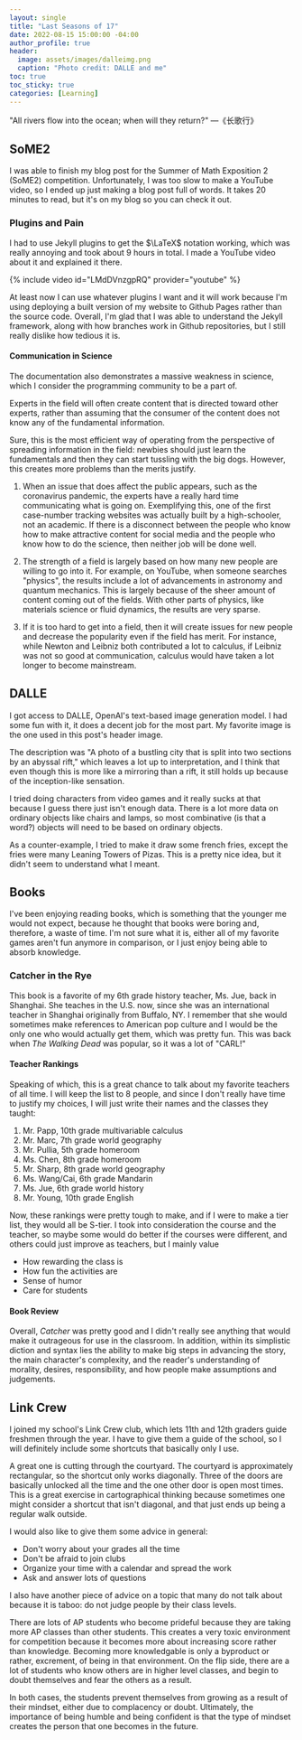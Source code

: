 ```yaml
---
layout: single
title: "Last Seasons of 17"
date: 2022-08-15 15:00:00 -04:00
author_profile: true
header: 
  image: assets/images/dalleimg.png
  caption: "Photo credit: DALLE and me"
toc: true
toc_sticky: true
categories: [Learning]
---
```


"All rivers flow into the ocean; when will they return?" —《长歌行》

## SoME2
I was able to finish my blog post for the Summer of Math Exposition 2 (SoME2) competition. Unfortunately, I was too slow to make a YouTube video, so I ended up just making a blog post full of words. It takes 20 minutes to read, but it's on my blog so you can check it out. 

### Plugins and Pain
I had to use Jekyll plugins to get the $\LaTeX$ notation working, which was really annoying and took about 9 hours in total. I made a YouTube video about it and explained it there. 

{% include video id="LMdDVnzgpRQ" provider="youtube" %}

At least now I can use whatever plugins I want and it will work because I'm using deploying a built version of my website to Github Pages rather than the source code. Overall, I'm glad that I was able to understand the Jekyll framework, along with how branches work in Github repositories, but I still really dislike how tedious it is. 

#### Communication in Science
The documentation also demonstrates a massive weakness in science, which I consider the programming community to be a part of.

Experts in the field will often create content that is directed toward other experts, rather than assuming that the consumer of the content does not know any of the fundamental information. 

Sure, this is the most efficient way of operating from the perspective of spreading information in the field: newbies should just learn the fundamentals and then they can start tussling with the big dogs. However, this creates more problems than the merits justify.

1. When an issue that does affect the public appears, such as the coronavirus pandemic, the experts have a really hard time communicating what is going on. Exemplifying this, one of the first case-number tracking websites was actually built by a high-schooler, not an academic. If there is a disconnect between the people who know how to make attractive content for social media and the people who know how to do the science, then neither job will be done well. 

2. The strength of a field is largely based on how many new people are willing to go into it. For example, on YouTube, when someone searches "physics", the results include a lot of advancements in astronomy and quantum mechanics. This is largely because of the sheer amount of content coming out of the fields. With other parts of physics, like materials science or fluid dynamics, the results are very sparse. 

3. If it is too hard to get into a field, then it will create issues for new people and decrease the popularity even if the field has merit. For instance, while Newton and Leibniz both contributed a lot to calculus, if Leibniz was not so good at communication, calculus would have taken a lot longer to become mainstream. 

## DALLE
I got access to DALLE, OpenAI's text-based image generation model. I had some fun with it, it does a decent job for the most part. My favorite image is the one used in this post's header image. 

The description was "A photo of a bustling city that is split into two sections by an abyssal rift," which leaves a lot up to interpretation, and I think that even though this is more like a mirroring than a rift, it still holds up because of the inception-like sensation. 

I tried doing characters from video games and it really sucks at that because I guess there just isn't enough data. There is a lot more data on ordinary objects like chairs and lamps, so most combinative (is that a word?) objects will need to be based on ordinary objects.

As a counter-example, I tried to make it draw some french fries, except the fries were many Leaning Towers of Pizas. This is a pretty nice idea, but it didn't seem to understand what I meant. 

## Books
I've been enjoying reading books, which is something that the younger me would not expect, because he thought that books were boring and, therefore, a waste of time. I'm not sure what it is, either all of my favorite games aren't fun anymore in comparison, or I just enjoy being able to absorb knowledge.

### Catcher in the Rye
This book is a favorite of my 6th grade history teacher, Ms. Jue, back in Shanghai. She teaches in the U.S. now, since she was an international teacher in Shanghai originally from Buffalo, NY. I remember that she would sometimes make references to American pop culture and I would be the only one who would actually get them, which was pretty fun. This was back when *The Walking Dead* was popular, so it was a lot of "CARL!"

#### Teacher Rankings 
Speaking of which, this is a great chance to talk about my favorite teachers of all time. I will keep the list to 8 people, and since I don't really have time to justify my choices, I will just write their names and the classes they taught:

1. Mr. Papp, 10th grade multivariable calculus
2. Mr. Marc, 7th grade world geography
3. Mr. Pullia, 5th grade homeroom
4. Ms. Chen, 8th grade homeroom
5. Mr. Sharp, 8th grade world geography
6. Ms. Wang/Cai, 6th grade Mandarin
7. Ms. Jue, 6th grade world history
8. Mr. Young, 10th grade English

Now, these rankings were pretty tough to make, and if I were to make a tier list, they would all be S-tier. I took into consideration the course and the teacher, so maybe some would do better if the courses were different, and others could just improve as teachers, but I mainly value

- How rewarding the class is
- How fun the activities are
- Sense of humor
- Care for students

#### Book Review
Overall, *Catcher* was pretty good and I didn't really see anything that would make it outrageous for use in the classroom. In addition, within its simplistic diction and syntax lies the ability to make big steps in advancing the story, the main character's complexity, and the reader's understanding of morality, desires, responsibility, and how people make assumptions and judgements. 

## Link Crew
I joined my school's Link Crew club, which lets 11th and 12th graders guide freshmen through the year. I have to give them a guide of the school, so I will definitely include some shortcuts that basically only I use. 

A great one is cutting through the courtyard. The courtyard is approximately rectangular, so the shortcut only works diagonally. Three of the doors are basically unlocked all the time and the one other door is open most times. This is a great exercise in cartographical thinking because sometimes one might consider a shortcut that isn't diagonal, and that just ends up being a regular walk outside. 

I would also like to give them some advice in general:
- Don't worry about your grades all the time
- Don't be afraid to join clubs
- Organize your time with a calendar and spread the work
- Ask and answer lots of questions

I also have another piece of advice on a topic that many do not talk about because it is taboo: do not judge people by their class levels. 

There are lots of AP students who become prideful because they are taking more AP classes than other students. This creates a very toxic environment for competition because it becomes more about increasing score rather than knowledge. Becoming more knowledgable is only a byproduct or rather, excrement, of being in that environment. On the flip side, there are a lot of students who know others are in higher level classes, and begin to doubt themselves and fear the others as a result.

In both cases, the students prevent themselves from growing as a result of their mindset, either due to complacency or doubt. Ultimately, the importance of being humble and being confident is that the type of mindset creates the person that one becomes in the future. 